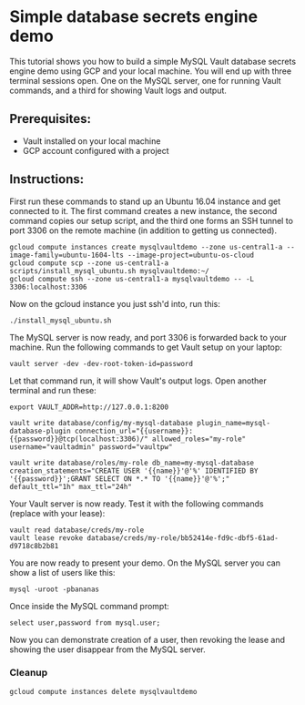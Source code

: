 # Simple database secrets engine demo

This tutorial shows you how to build a simple MySQL Vault database secrets engine demo using GCP and your local machine.  You will end up with three terminal sessions open.  One on the MySQL server, one for running Vault commands, and a third for showing Vault logs and output.

## Prerequisites:
* Vault installed on your local machine
* GCP account configured with a project

## Instructions:
First run these commands to stand up an Ubuntu 16.04 instance and get connected to it.  The first command creates a new instance, the second command copies our setup script, and the third one forms an SSH tunnel to port 3306 on the remote machine (in addition to getting us connected).

```
gcloud compute instances create mysqlvaultdemo --zone us-central1-a --image-family=ubuntu-1604-lts --image-project=ubuntu-os-cloud
gcloud compute scp --zone us-central1-a scripts/install_mysql_ubuntu.sh mysqlvaultdemo:~/
gcloud compute ssh --zone us-central1-a mysqlvaultdemo -- -L 3306:localhost:3306
```

Now on the gcloud instance you just ssh'd into, run this:

```
./install_mysql_ubuntu.sh
```

The MySQL server is now ready, and port 3306 is forwarded back to your machine.  Run the following commands to get Vault setup on your laptop:

```
vault server -dev -dev-root-token-id=password
```

Let that command run, it will show Vault's output logs. Open another terminal and run these:

```
export VAULT_ADDR=http://127.0.0.1:8200

vault write database/config/my-mysql-database plugin_name=mysql-database-plugin connection_url="{{username}}:{{password}}@tcp(localhost:3306)/" allowed_roles="my-role" username="vaultadmin" password="vaultpw"

vault write database/roles/my-role db_name=my-mysql-database creation_statements="CREATE USER '{{name}}'@'%' IDENTIFIED BY '{{password}}';GRANT SELECT ON *.* TO '{{name}}'@'%';" default_ttl="1h" max_ttl="24h"
```

Your Vault server is now ready.  Test it with the following commands (replace with your lease):

```
vault read database/creds/my-role
vault lease revoke database/creds/my-role/bb52414e-fd9c-dbf5-61ad-d9718c8b2b81
```

You are now ready to present your demo. On the MySQL server you can show a list of users like this:

```
mysql -uroot -pbananas
```

Once inside the MySQL command prompt:

```
select user,password from mysql.user;
```

Now you can demonstrate creation of a user, then revoking the lease and showing the user disappear from the MySQL server.

### Cleanup
```
gcloud compute instances delete mysqlvaultdemo
```
